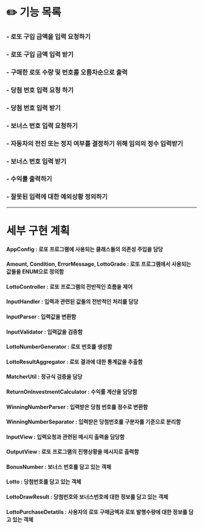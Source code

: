 # ✏️ 기능 목록

###  - 로또 구입 금액을 입력 요청하기

###  - 로또 구입 금액 입력 받기

###  - 구매한 로또 수량 및 번호를 오름차순으로 출력

###  - 당첨 번호 입력 요청 하기 

###  - 당첨 번호 입력 받기

###  - 보너스 번호 입력 요청하기

###  - 자동차의 전진 또는 정지 여부를 결정하기 위해 임의의 정수 입력받기

###  - 보너스 번호 입력 받기

###  - 수익률 출력하기

###  - 잘못된 입력에 대한 예외상황 정의하기

---------------------------------------------------------------------------------------------------------------------------------------------------------------------------------------------------------------------

# 세부 구현 계획
 
#### AppConfig : 로또 프로그램에 사용되는 클래스들의 의존성 주입을 담당

#### Amount, Condition, ErrorMessage, LottoGrade : 로또 프로그램에서 사용되는 값들을 ENUM으로 정의함 

#### LottoController : 로또 프로그램의 전반적인 흐름을 제어

#### InputHandler : 입력과 관련된 값들의 전반적인 처리를 담당

#### InputParser : 입력값을 변환함

#### InputValidator : 입력값을 검증함

#### LottoNumberGenerator : 로또 번호를 생성함

#### LottoResultAggregator : 로또 결과에 대한 통계값을 추출함

#### MatcherUtil : 정규식 검증을 담당

#### ReturnOnInvestmentCalculator : 수익률 계산을 담당함

#### WinningNumberParser : 입력받은 당첨 번호를 정수로 변환함

#### WinningNumberSeparator : 입력받은 당첨번호를 구분자를 기준으로 분리함

#### InputView : 입력요청과 관련된 메시지 출력을 담당함

#### OutputView : 로또 프로그램의 진행상황을 메시지로 출력함

#### BonusNumber : 보너스 번호를 담고 있는 객체

#### Lotto : 당첨번호를 담고 있는 객체

#### LottoDrawResult : 당첨번호와 보너스번호에 대한 정보를 담고 있는 객체

#### LottoPurchaseDetatils : 사용자의 로또 구매금액과 로또 발행수량에 대한 정보를 담고 있는 객체


   



    



